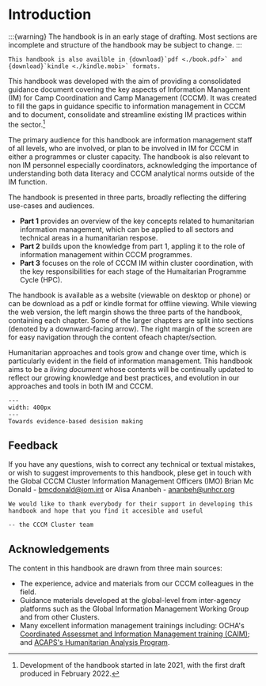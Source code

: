 # Introduction
:::{warning}
The handbook is in an early stage of drafting. Most sections are incomplete and structure of the handbook may be subject to change.
:::

```{note}
This handbook is also availble in {download}`pdf <./book.pdf>` and {download}`kindle <./kindle.mobi>` formats. 
```

This handbook was developed with the aim of providing a consolidated guidance document covering the key aspects of Information Management (IM) for Camp Coordination and Camp Management (CCCM). It was created to fill the gaps in guidance specific to information management in CCCM and to document, consolidate and streamline existing IM practices within the sector.[^ref1] 

The primary audience for this handbook are information management staff of all levels, who are involved, or plan to be involved in IM for CCCM in either a programmes or cluster capacity. The handbook is also relevant to non IM personnel especially coordinators, acknowledging the importance of understanding both data literacy and CCCM analytical norms outside of the IM function.

The handbook is presented in three parts, broadly reflecting the differing use-cases and audiences. 
- **Part 1** provides an overview of the key concepts related to humanitarian information management, which can be applied to all sectors and technical areas in a humanitarian respose. 
- **Part 2** builds upon the knowledge from part 1, appling it to the role of information management within CCCM programmes.
- **Part 3** focuses on the role of CCCM IM within cluster coordination, with the key responsibilities for each stage of the Humaitarian Programme Cycle (HPC).

The handbook is available as a website (viewable on desktop or phone) or can be download as a pdf or kindle format for offline viewing. While viewing the web version, the left margin shows the three parts of the handbook, containing each chapter. Some of the larger chapters are split into sections (denoted by a downward-facing arrow). The right margin of the screen are for easy navigation through the content ofeach chapter/section.

Humanitarian approaches and tools grow and change over time, which is particularly evident in the field of information management. This handbook aims to be a *living document* whose contents will be continually updated to reflect our growing knowledge and best practices, and evolution in our approaches and tools in both IM and CCCM.

```{figure} part1/images/spirits.jpg
---
width: 400px
---
Towards evidence-based desision making
```

## Feedback
If you have any questions, wish to correct any technical or textual mistakes, or wish to suggest improvements to this handbook, plese get in touch with the Global CCCM Cluster Information Management Officers (IMO) Brian Mc Donald - [bmcdonald@iom.int](mailto:bmcdonald@iom.int) or Alisa Ananbeh - [ananbeh@unhcr.org](mailto:ananbeh@unhcr.org)

```{epigraph}
We would like to thank everybody for their support in developing this handbook and hope that you find it accesible and useful

-- the CCCM Cluster team
```

## Acknowledgements
The content in this handbook are drawn from three main sources:
- The experience, advice and materials from our CCCM colleagues in the field.
- Guidance materials developed at the global-level from inter-agency platforms such as the Global Information Management Working Group and from other Clusters.
- Many excellent information management trainings including: OCHA's [Coordinated Assessmet and Information Management training (CAIM)](https://www.humanitarianresponse.info/en/operations/simulation-training/caim); and [ACAPS's Humanitarian Analysis Program](https://www.acaps.org/humanitarian-analysis-programme-hap).



[^ref1]: Development of the handbook started in late 2021, with the first draft produced in February 2022.
[^ref2]: A sample footnote with {download}`file <./part1/files/jiaf.pdf>`
